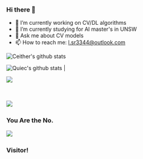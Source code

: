 ### Hi there 👋



- 🔭 I’m currently working on CV/DL algorithms 
- 🌱 I’m currently studying for AI master's in UNSW 
- 💬 Ask me about CV models 
- 📫 How to reach me: l.sr3344@outlook.com


![Ceither's github stats](https://github-readme-stats.vercel.app/api?username=CeitherNSW&show_icons=true&theme=radical&include_all_commits=true) 

![Quiec's github stats](https://github-readme-stats.vercel.app/api/top-langs/?username=CeitherNSW&theme=radical&layout=compact) |  

<img src="https://github-readme-streak-stats.herokuapp.com/?user=CeitherNSW"></img> 

<!--   profile-green-animate --> 
![](./profile-3d-contrib/profile-green-animate.svg) 

### You Are the No. 

![](https://count.getloli.com/get/@CertherNSW?theme=rule34) 

### Visitor!

